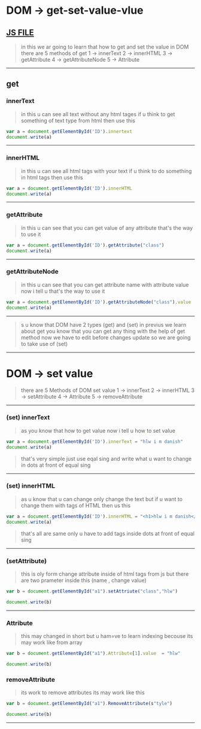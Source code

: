 # DOM -> get-set-value-vlue
[JS FILE](../JS/63-DOM-get-set-value-method.js)
---
> in this we ar going to learn that how to get and set the value in DOM
there are 5 methods of get
1 -> innerText
2 -> innerHTML
3 -> getAttribute
4 -> getAttributeNode
5 -> Attribute
---
## get 
### innerText
> in this u can see all text without any html tages if u think to get something of text type from html then use this
```javascript
var a = document.getElementById('ID').innertext
document.write(a)
```
---
### innerHTML
> in this u can see all html tags with your text if u think to do something in html tags then use this
```javascript
var a = document.getElementById('ID').innerHTML
document.write(a)
```
---
### getAttribute
> in this u can see that you can get value of any attribute that's the way to use it 
```javascript
var a = document.getElementById('ID').getAttribute("class")
document.write(a)
```
---
### getAttributeNode
> in this u can  see that you can get attribute name with attribute value now i tell u  that's the way to use it 
```javascript
var a = document.getElementById('ID').getAttributeNode("class").value
document.write(a)
```
---
> s u know that DOM have 2 types (get) and (set) in previus we learn about get you know that you can get any thing with the help of get method now we have to edit before changes update so we are going to take use of (set)
---
# DOM -> set value 
> there are 5 Methods of DOM set value
1 -> innerText
2 -> innerHTML
3 -> setAttribute
4 -> Attribute
5 -> removeAttribute
---
### (set) innerText
> as you know that how to get value now i tell u how to set value 
```javascript
var a = document.getElementById('ID').innerText = "hlw i m danish"
document.write(a)
```
> that's very simple just use eqal sing and write what u want to change in dots at front of equal sing
---
### (set) innerHTML
> as u know that u can change only change the text but if u want to change them with tags of HTML then us this 
```javascript
var a = document.getElementById('ID').innerHTML = "<h1>hlw i m danish</h1>"
document.write(a)
```
> that's all are same only u have to add tags inside dots at front of equal sing 
---
### (setAttribute)
> this is oly form change attribute inside of html tags from js but there are two prameter inside this (name , change value)
```javascript
var b = document.getElementById("a1").setAttriute("class","hlw")

document.write(b)
```
---
### Attribute
> this may changed in short but u ham=ve to learn indexing becouse its may work like from array
```javascript
var b = document.getElementById("a1").Attribute[1].value  = "hlw"

document.write(b)
```
### removeAttribute
> its work to remove attributes its may work like this
```javascript
var b = document.getElementById("a1").RemoveAttribute(s"tyle")

document.write(b)
```
---